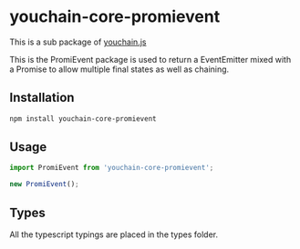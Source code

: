 # youchain-core-promievent

This is a sub package of [youchain.js][repo]

This is the PromiEvent package is used to return a EventEmitter mixed with a Promise to allow multiple final states as well as chaining.

## Installation

```bash
npm install youchain-core-promievent
```

## Usage

```js
import PromiEvent from 'youchain-core-promievent';

new PromiEvent();
```

## Types

All the typescript typings are placed in the types folder.

[repo]: https://github.com/youchainhq/youchain.js
